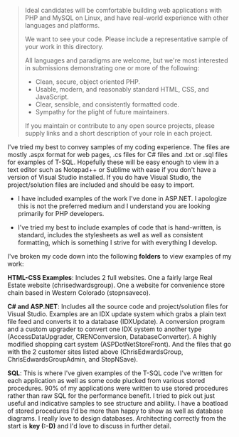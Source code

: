 > Ideal candidates will be comfortable building web applications with PHP and
> MySQL on Linux, and have real-world experience with other languages and
> platforms.
> 
> We want to see your code. Please include a representative sample of your
> work in this directory.
> 
> All languages and paradigms are welcome, but we're most interested in
> submissions demonstrating one or more of the following:
> 
>   - Clean, secure, object oriented PHP.
>   - Usable, modern, and reasonably standard HTML, CSS, and JavaScript.
>   - Clear, sensible, and consistently formatted code.
>   - Sympathy for the plight of future maintainers.
> 
> If you maintain or contribute to any open source projects, please supply links
> and a short description of your role in each project.

I've tried my best to convey samples of my coding experience.  The files are mostly .aspx format for web pages, .cs files for C# files and .txt or .sql files for examples of T-SQL.  Hopefully these will be easy enough to view in a text editor such as Notepad++ or Sublime with ease if you don't have a version of Visual Studio installed.  If you do have Visual Studio, the project/solution files are included and should be easy to import.

- I have included examples of the work I've done in ASP.NET.  I apologize this is not the preferred medium and I understand you are looking primarily for PHP developers.

- I've tried my best to include examples of code that is hand-written, is standard, includes the stylesheets as well as well as consistent formatting, which is something I strive for with everything I develop.

I've broken my code down into the following **folders** to view examples of my work:

**HTML-CSS Examples**: Includes 2 full websites.  One a fairly large Real Estate website (chrisedwardsgroup).  One a website for convenience store chain based in Western Colorado (stopnsaveco).

**C# and ASP.NET**: Includes all the source code and project/solution files for Visual Studio.  Examples are an IDX update system which grabs a plain text file feed and converts it to a database (IDXUpdate).  A conversion program and a custom upgrader to convert one IDX system to another type (AccessDataUpgrader, CRENConversion, DatabaseConverter).  A highly modified shopping cart system (ASPDotNetStoreFront). And the files that go with the 2 customer sites listed above (ChrisEdwardsGroup, ChrisEdwardsGroupAdmin, and StopNSave).

**SQL**:  This is where I've given examples of the T-SQL code I've written for each application as well as some code plucked from various stored procedures.  90% of my applications were written to use stored procedures rather than raw SQL for the performance benefit.  I tried to pick out just useful and indicative samples to see structure and ability.  I have a boatload of stored procedures I'd be more than happy to show as well as database diagrams.  I really love to design databases.  Architecting correctly from the start is **key (:-D)** and I'd love to discuss in further detail.

